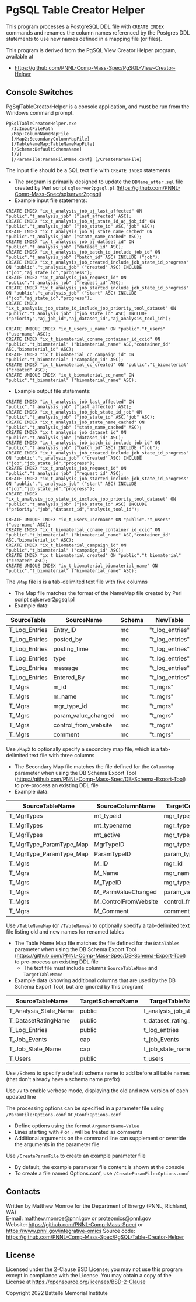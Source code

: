 # PgSQL Table Creator Helper

This program processes a PostgreSQL DDL file with `CREATE INDEX` commands and renames the
column names referenced by the Postgres DDL statements to use new names defined in a
mapping file (or files).

This program is derived from the PgSQL View Creator Helper program, available at
* https://github.com/PNNL-Comp-Mass-Spec/PgSQL-View-Creator-Helper

## Console Switches

PgSqlTableCreatorHelper is a console application, and must be run from the Windows command prompt.

```
PgSqlTableCreatorHelper.exe
  /I:InputFilePath
  /Map:ColumnNameMapFile
  [/Map2:SecondaryColumnMapFile]
  [/TableNameMap:TableNameMapFile]
  [/Schema:DefaultSchemaName]
  [/V]
  [/ParamFile:ParamFileName.conf] [/CreateParamFile]
```

The input file should be a SQL text file with `CREATE INDEX` statements
* The program is primarily designed to update the `DBName_after.sql` file created by Perl script `sqlserver2pgsql.pl` (https://github.com/PNNL-Comp-Mass-Spec/sqlserver2pgsql) 
* Example input file statements:

```PLpgSQL
CREATE INDEX "ix_t_analysis_job_aj_last_affected" ON "public"."t_analysis_job" ("last_affected" ASC);
CREATE INDEX "ix_t_analysis_job_aj_state_id_aj_job_id" ON "public"."t_analysis_job" ("job_state_id" ASC,"job" ASC);
CREATE INDEX "ix_t_analysis_job_aj_state_name_cached" ON "public"."t_analysis_job" ("state_name_cached" ASC);
CREATE INDEX "ix_t_analysis_job_aj_dataset_id" ON "public"."t_analysis_job" ("dataset_id" ASC);
CREATE INDEX "ix_t_analysis_job_batch_id_include_job_id" ON "public"."t_analysis_job" ("batch_id" ASC) INCLUDE ("job");
CREATE INDEX "ix_t_analysis_job_created_include_job_state_id_progress" ON "public"."t_analysis_job" ("created" ASC) INCLUDE ("job","aj_state_id","progress");
CREATE INDEX "ix_t_analysis_job_request_id" ON "public"."t_analysis_job" ("request_id" ASC);
CREATE INDEX "ix_t_analysis_job_started_include_job_state_id_progress" ON "public"."t_analysis_job" ("start" ASC) INCLUDE ("job","aj_state_id","progress");
CREATE INDEX "ix_t_analysis_job_state_id_include_job_priority_tool_dataset" ON "public"."t_analysis_job" ("job_state_id" ASC) INCLUDE ("priority","aj_job_id","aj_dataset_id","aj_analysis_tool_id");

CREATE UNIQUE INDEX "ix_t_users_u_name" ON "public"."t_users" ("username" ASC);
CREATE INDEX "ix_t_biomaterial_ccname_container_id_ccid" ON "public"."t_biomaterial" ("biomaterial_name" ASC,"container_id" ASC,"biomaterial_id" ASC);
CREATE INDEX "ix_t_biomaterial_cc_campaign_id" ON "public"."t_biomaterial" ("campaign_id" ASC);
CREATE INDEX "ix_t_biomaterial_cc_created" ON "public"."t_biomaterial" ("created" ASC);
CREATE UNIQUE INDEX "ix_t_biomaterial_cc_name" ON "public"."t_biomaterial" ("biomaterial_name" ASC);
```

* Example output file statements:
```PLpgSQL
CREATE INDEX "ix_t_analysis_job_last_affected" ON "public"."t_analysis_job" ("last_affected" ASC);
CREATE INDEX "ix_t_analysis_job_job_state_id_job" ON "public"."t_analysis_job" ("job_state_id" ASC,"job" ASC);
CREATE INDEX "ix_t_analysis_job_state_name_cached" ON "public"."t_analysis_job" ("state_name_cached" ASC);
CREATE INDEX "ix_t_analysis_job_dataset_id" ON "public"."t_analysis_job" ("dataset_id" ASC);
CREATE INDEX "ix_t_analysis_job_batch_id_include_job_id" ON "public"."t_analysis_job" ("batch_id" ASC) INCLUDE ("job");
CREATE INDEX "ix_t_analysis_job_created_include_job_state_id_progress" ON "public"."t_analysis_job" ("created" ASC) INCLUDE ("job","job_state_id","progress");
CREATE INDEX "ix_t_analysis_job_request_id" ON "public"."t_analysis_job" ("request_id" ASC);
CREATE INDEX "ix_t_analysis_job_started_include_job_state_id_progress" ON "public"."t_analysis_job" ("start" ASC) INCLUDE ("job","job_state_id","progress");
CREATE INDEX "ix_t_analysis_job_state_id_include_job_priority_tool_dataset" ON "public"."t_analysis_job" ("job_state_id" ASC) INCLUDE ("priority","job","dataset_id","analysis_tool_id");

CREATE UNIQUE INDEX "ix_t_users_username" ON "public"."t_users" ("username" ASC);
CREATE INDEX "ix_t_biomaterial_ccname_container_id_ccid" ON "public"."t_biomaterial" ("biomaterial_name" ASC,"container_id" ASC,"biomaterial_id" ASC);
CREATE INDEX "ix_t_biomaterial_campaign_id" ON "public"."t_biomaterial" ("campaign_id" ASC);
CREATE INDEX "ix_t_biomaterial_created" ON "public"."t_biomaterial" ("created" ASC);
CREATE UNIQUE INDEX "ix_t_biomaterial_biomaterial_name" ON "public"."t_biomaterial" ("biomaterial_name" ASC);
```


The `/Map` file is is a tab-delimited text file with five columns
* The Map file matches the format of the NameMap file created by Perl script sqlserver2pgsql.pl
* Example data:

| SourceTable   | SourceName           | Schema | NewTable        | NewName                 |
|---------------|----------------------|--------|-----------------|-------------------------|
| T_Log_Entries | Entry_ID             | mc     | "t_log_entries" | "entry_id"              |
| T_Log_Entries | posted_by            | mc     | "t_log_entries" | "posted_by"             |
| T_Log_Entries | posting_time         | mc     | "t_log_entries" | "posting_time"          |
| T_Log_Entries | type                 | mc     | "t_log_entries" | "type"                  |
| T_Log_Entries | message              | mc     | "t_log_entries" | "message"               |
| T_Log_Entries | Entered_By           | mc     | "t_log_entries" | "entered_by"            |
| T_Mgrs        | m_id                 | mc     | "t_mgrs"        | "mgr_id"                |
| T_Mgrs        | m_name               | mc     | "t_mgrs"        | "mgr_name"              |
| T_Mgrs        | mgr_type_id          | mc     | "t_mgrs"        | "mgr_type_id"           |
| T_Mgrs        | param_value_changed  | mc     | "t_mgrs"        | "param_value_changed"   |
| T_Mgrs        | control_from_website | mc     | "t_mgrs"        | "control_from_website"  |
| T_Mgrs        | comment              | mc     | "t_mgrs"        | "comment"               |


Use `/Map2` to optionally specify a secondary map file, which is a tab-delimited text file with three columns
* The Secondary Map file matches the file defined for the `ColumnMap` parameter when using the DB Schema Export Tool (https://github.com/PNNL-Comp-Mass-Spec/DB-Schema-Export-Tool) to pre-process an existing DDL file
* Example data:

| SourceTableName         | SourceColumnName     | TargetColumnName     |
|-------------------------|----------------------|----------------------|
| T_MgrTypes              | mt_typeid            | mgr_type_id          |
| T_MgrTypes              | mt_typename          | mgr_type_name        |
| T_MgrTypes              | mt_active            | mgr_type_active      |
| T_MgrType_ParamType_Map | MgrTypeID            | mgr_type_id          |
| T_MgrType_ParamType_Map | ParamTypeID          | param_type_id        |
| T_Mgrs                  | M_ID                 | mgr_id               |
| T_Mgrs                  | M_Name               | mgr_name             |
| T_Mgrs                  | M_TypeID             | mgr_type_id          |
| T_Mgrs                  | M_ParmValueChanged   | param_value_changed  |
| T_Mgrs                  | M_ControlFromWebsite | control_from_website |
| T_Mgrs                  | M_Comment            | comment              |


Use `/TableNameMap` (or `/TableNames`) to optionally specify a tab-delimited text file listing old and new names for renamed tables
* The Table Name Map file matches the file defined for the `DataTables` parameter when using the DB Schema Export Tool (https://github.com/PNNL-Comp-Mass-Spec/DB-Schema-Export-Tool) to pre-process an existing DDL file
  * The text file must include columns `SourceTableName` and `TargetTableName`
* Example data (showing additional columns that are used by the DB Schema Export Tool, but are ignored by this program)

| SourceTableName        | TargetSchemaName | TargetTableName       | PgInsert  | KeyColumn(s)      |
|------------------------|------------------|-----------------------|-----------|-------------------|
| T_Analysis_State_Name  | public           | t_analysis_job_state  | true      | job_state_id      |
| T_DatasetRatingName    | public           | t_dataset_rating_name | true      | dataset_rating_id |
| T_Log_Entries          | public           | t_log_entries         | false     |                   |
| T_Job_Events           | cap              | t_job_Events          | false     |                   |
| T_Job_State_Name       | cap              | t_job_state_name      | true      | job               |
| T_Users                | public           | t_users               | true      | user_id           |


Use `/Schema` to specify a default schema name to add before all table names (that don't already have a schema name prefix)

Use `/V` to enable verbose mode, displaying the old and new version of each updated line

The processing options can be specified in a parameter file using `/ParamFile:Options.conf` or `/Conf:Options.conf`
* Define options using the format `ArgumentName=Value`
* Lines starting with `#` or `;` will be treated as comments
* Additional arguments on the command line can supplement or override the arguments in the parameter file

Use `/CreateParamFile` to create an example parameter file
* By default, the example parameter file content is shown at the console
* To create a file named Options.conf, use `/CreateParamFile:Options.conf`

## Contacts

Written by Matthew Monroe for the Department of Energy (PNNL, Richland, WA) \
E-mail: matthew.monroe@pnnl.gov or proteomics@pnnl.gov\
Website: https://github.com/PNNL-Comp-Mass-Spec/ or https://www.pnnl.gov/integrative-omics
Source code: https://github.com/PNNL-Comp-Mass-Spec/PgSQL-Table-Creator-Helper

## License

Licensed under the 2-Clause BSD License; you may not use this program except
in compliance with the License.  You may obtain a copy of the License at
https://opensource.org/licenses/BSD-2-Clause

Copyright 2022 Battelle Memorial Institute
